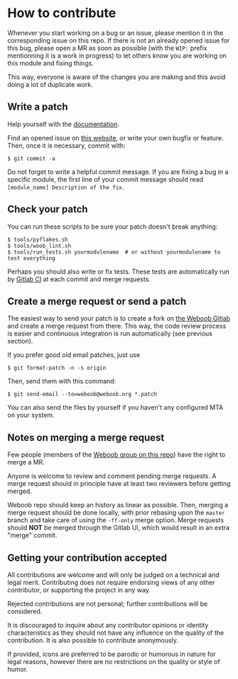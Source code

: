 How to contribute
=================

Whenever you start working on a bug or an issue, please mention it in the
corresponding issue on this repo. If there is not an already opened issue for
this bug, please open a MR as soon as possible (with the `WIP:` prefix
mentionning it is a work in progress) to let others know you are working on
this module and fixing things.

This way, everyone is aware of the changes you are making and this avoid doing
a lot of duplicate work.


Write a patch
-------------

Help yourself with the [documentation](http://docs.weboob.org/).

Find an opened issue on [this website](https://git.weboob.org/weboob/weboob/issues),
or write your own bugfix or feature. Then, once it is necessary, commit with:

    $ git commit -a

Do not forget to write a helpful commit message. If you are fixing a bug in a
specific module, the first line of your commit message should read
`[module_name] Description of the fix`.


Check your patch
----------------

You can run these scripts to be sure your patch doesn't break anything:

    $ tools/pyflakes.sh
    $ tools/woob_lint.sh
    $ tools/run_tests.sh yourmodulename  # or without yourmodulename to test everything

Perhaps you should also write or fix tests. These tests are automatically run by
[Gitlab CI](https://git.weboob.org/weboob/weboob/pipelines) at each commit and merge requests.


Create a merge request or send a patch
--------------------------------------

The easiest way to send your patch is to create a fork on [the Weboob
Gitlab](https://git.weboob.org) and create a merge request from there.
This way, the code review process is easier and continuous integration is run
automatically (see previous section).

If you prefer good old email patches, just use

    $ git format-patch -n -s origin

Then, send them with this command:

    $ git send-email --to=weboob@weboob.org *.patch

You can also send the files by yourself if you haven't any configured MTA on your system.


Notes on merging a merge request
--------------------------------

Few people (members of the [Weboob group on this
repo](https://git.weboob.org/groups/weboob/group_members)) have the right to
merge a MR.

Anyone is welcome to review and comment pending merge requests. A merge
request should in principle have at least two reviewers before getting merged.

Weboob repo should keep an history as linear as possible. Then, merging a merge
request should be done locally, with prior rebasing upon the `master` branch
and take care of using the `-ff-only` merge option. Merge requests should
**NOT** be merged through the Gitlab UI, which would result in an extra "merge"
commit.


Getting your contribution accepted
----------------------------------

All contributions are welcome and will only be judged on a technical and legal merit.
Contributing does not require endorsing views of any other contributor,
or supporting the project in any way.

Rejected contributions are not personal; further contributions will be considered.

It is discouraged to inquire about any contributor opinions or
identity characteristics as they should not have any influence on the quality
of the contribution. It is also possible to contribute anonymously.

If provided, icons are preferred to be parodic or humorous in nature for
legal reasons, however there are no restrictions on the quality or style of humor.

